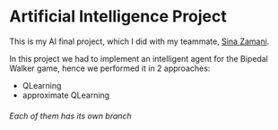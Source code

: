 # Artificial Intelligence Project
This is my AI final project, which I did with my teammate, [Sina Zamani](https://github.com/sinazamani9364).

In this project we had to implement an intelligent agent for the Bipedal Walker game, hence we performed it in 2 approaches:
* QLearning
* approximate QLearning



###### Each of them has its own branch
